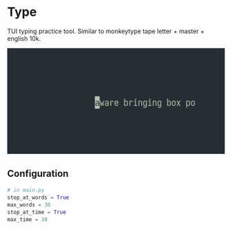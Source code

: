# Type

TUI typing practice tool. Similar to monkeytype tape letter + master + english
10k. 

![](./image.png)

## Configuration

```python
# in main.py
stop_at_words = True
max_words = 30
stop_at_time = True
max_time = 30 
```
